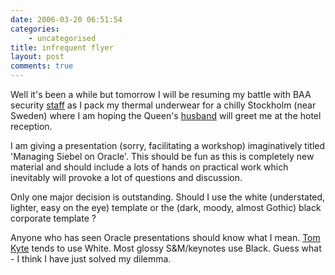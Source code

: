 ```yaml
---
date: 2006-03-20 06:51:54
categories:
    - uncategorised
title: infrequent flyer
layout: post
comments: true
---
```

Well it's been a while but tomorrow I will be resuming my battle with
BAA security
[staff](http://www.nbrightside.com/blog/2006/01/16/revenge-of-the-baa-queue-monitor/)
as I pack my thermal underwear for a chilly Stockholm (near Sweden)
where I am hoping the Queen's
[husband](http://www.nbrightside.com/blog/2006/03/19/by-royal-appointment/)
will greet me at the hotel reception.

I am giving a presentation (sorry, facilitating a workshop)
imaginatively titled 'Managing Siebel on Oracle'. This should be fun as
this is completely new material and should include a lots of hands on
practical work which inevitably will provoke a lot of questions and
discussion.

Only one major decision is outstanding. Should I use the white
(understated, lighter, easy on the eye) template or the (dark, moody,
almost Gothic) black corporate template ?

Anyone who has seen Oracle presentations should know what I
mean. [Tom Kyte](http://tkyte.blogspot.com/) tends to use White. Most
glossy S&M/keynotes use Black. Guess what - I think I have just solved
my dilemma.
